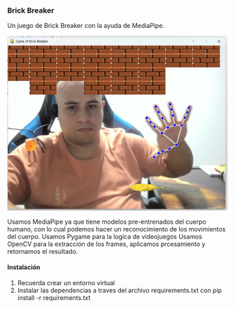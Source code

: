 ### Brick Breaker ###
Un juego de Brick Breaker con la ayuda de MediaPipe.

![image](https://github.com/vhngroup/brick_breaker_game/blob/main/statics/cover.png)

Usamos MediaPipe ya que tiene modelos pre-entrenados del cuerpo humano, con lo cual podemos hacer un reconocimiento de los movimientos del cuerpo.
Usamos Pygame para la logica de videojuegos
Usamos OpenCV para la extracción de los frames, aplicamos prcesamiento y retornamos el resultado.

#### Instalación ####

1. Recuerda crear un entorno virtual
2. Instalar las dependencias a traves del archivo requirements.txt con pip install -r requirements.txt